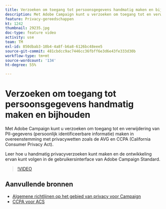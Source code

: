 ```yaml
---
title: Verzoeken om toegang tot persoonsgegevens handmatig maken en bijhouden via de Adobe Campaign-gebruikersinterface
description: Met Adobe Campaign kunt u verzoeken om toegang tot en verwijdering van PII-gegevens (persoonlijk identificeerbare informatie) maken in overeenstemming met privacywetten zoals de AVG en CCPA (California Consumer Privacy Act). Leer hoe u handmatig privacyverzoeken kunt maken en de ontwikkeling ervan kunt volgen in de gebruikersinterface van Adobe Campaign Standard.
feature: Privacy-gereedschappen
kt: 1242
thumbnail: 29235.jpg
doc-type: feature video
activity: use
team: TM
exl-id: 850dbab3-10b4-4a8f-b6a8-6126bc48eee5
source-git-commit: 481cbdcc9ac7446cc36fbff6e3d6e43fe333d30b
workflow-type: tm+mt
source-wordcount: '134'
ht-degree: 55%

---
```


# Verzoeken om toegang tot persoonsgegevens handmatig maken en bijhouden

Met Adobe Campaign kunt u verzoeken om toegang tot en verwijdering van PII-gegevens (persoonlijk identificeerbare informatie) maken in overeenstemming met privacywetten zoals de AVG en CCPA (California Consumer Privacy Act).

Leer hoe u handmatig privacyverzoeken kunt maken en de ontwikkeling ervan kunt volgen in de gebruikersinterface van Adobe Campaign Standard.

>[!VIDEO](https://video.tv.adobe.com/v/29235?quality=12)

## Aanvullende bronnen

* [Algemene richtlijnen op het gebied van privacy voor Campaign](https://experienceleague.corp.adobe.com/docs/campaign-classic/using/getting-started/privacy/privacy-management.html?lang=en#getting-started)
* [CCPA voor ACS](https://experienceleague.adobe.com/docs/campaign-standard/using/getting-started/privacy/privacy-requests.html?lang=en#privacy-requests)
